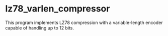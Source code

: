 # lz78_varlen_compressor
This program implements LZ78 compression with a variable-length encoder capable of handling up to 12 bits.
